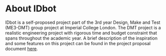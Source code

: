# About IDbot
IDbot is a self-proposed project part of the 3rd year Design, Make and Test (ME3-DMT) group project at Imperial College London. The DMT project is a realistic engineering project with rigorous time and budget constraint that spans throughout the academic year. A brief description of the inspiration and some features on this project can be found in the project proposal document [here](https://github.com/limbryan/IDbot/blob/master/DMT%20Proposal-IDbot.pdf).
